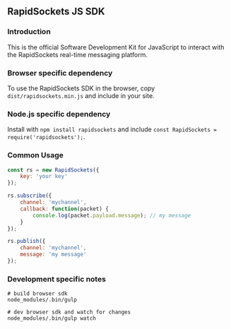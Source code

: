 ## RapidSockets JS SDK

### Introduction
This is the official Software Development Kit for JavaScript to interact with the RapidSockets real-time messaging platform.

### Browser specific dependency
To use the RapidSockets SDK in the browser, copy `dist/rapidsockets.min.js` and include in your site.

### Node.js specific dependency
Install with `npm install rapidsockets` and include `const RapidSockets = require('rapidsockets');`.

### Common Usage
```js
const rs = new RapidSockets({
    key: 'your key'
});

rs.subscribe({
    channel: 'mychannel',
    callback: function(packet) {
        console.log(packet.payload.message); // my message
    }
});

rs.publish({
    channel: 'mychannel',
    message: 'my message'
});
```

### Development specific notes
```
# build browser sdk
node_modules/.bin/gulp

# dev browser sdk and watch for changes
node_modules/.bin/gulp watch
```
